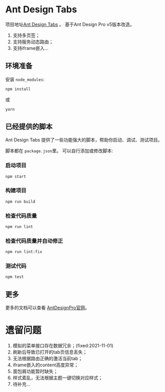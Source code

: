 # Ant Design Tabs

项目地址[Ant Design Tabs](https://github.com/gamemock/ant-design-tabs) 。 基于Ant Design Pro v5版本改造。
1. 支持多页签；
2. 支持服务动态路由；
3. 支持iframe嵌入...

## 环境准备

安装 `node_modules`:

```bash
npm install
```

或

```bash
yarn
```

## 已经提供的脚本

Ant Design Tabs 提供了一些功能强大的脚本，帮助你启动、调试、测试项目。

脚本都在 `package.json`里。 可以自行添加或修改脚本:

### 启动项目

```bash
npm start
```

### 构建项目

```bash
npm run build
```

### 检查代码质量

```bash
npm run lint
```

### 检查代码质量并自动修正

```bash
npm run lint:fix
```

### 测试代码

```bash
npm test
```

## 更多

更多的文档可以查看 [AntDesignPro官网](https://pro.ant.design)。

# 遗留问题
1. 模拟的菜单接口存在数据冗余；(fixed:2021-11-01)
2. 刷新后导致已打开的tab页信息丢失；
3. 无法根据路由正确的激活当前tab；
4. iframe嵌入的content高度异常；
5. 面包屑功能暂时缺失；
6. 样式紊乱，无法根据主题一键切换对应样式；
7. 待补充...
